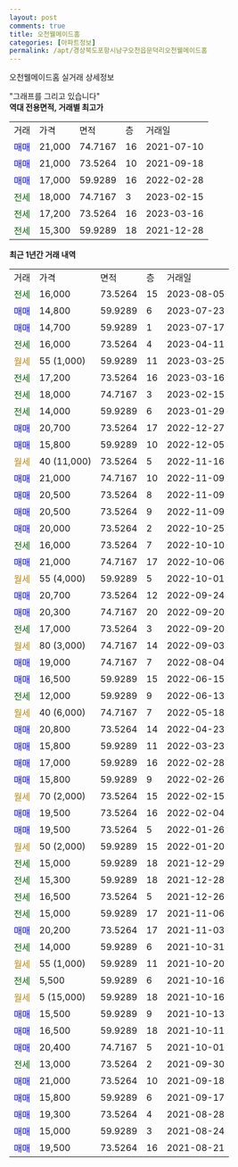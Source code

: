```yaml
---
layout: post
comments: true
title: 오천웰메이드홈
categories: [아파트정보]
permalink: /apt/경상북도포항시남구오천읍문덕리오천웰메이드홈
---
```


오천웰메이드홈 실거래 상세정보

<script type="text/javascript">
  google.charts.load('current', {'packages':['line', 'corechart']});
  google.charts.setOnLoadCallback(drawChart);

  function drawChart() {
    var data = new google.visualization.DataTable();
    data.addColumn('date', '거래일');
    data.addColumn('number', "매매");
    data.addColumn('number', "전세");
    data.addColumn('number', "전매");

    data.addRows([[new Date(Date.parse("2023-08-05")), null, 16000, null], [new Date(Date.parse("2023-07-23")), 14800, null, null], [new Date(Date.parse("2023-07-17")), 14700, null, null], [new Date(Date.parse("2023-04-11")), null, 16000, null], [new Date(Date.parse("2023-03-25")), null, null, null], [new Date(Date.parse("2023-03-16")), null, 17200, null], [new Date(Date.parse("2023-02-15")), null, 18000, null], [new Date(Date.parse("2023-01-29")), null, 14000, null], [new Date(Date.parse("2022-12-27")), 20700, null, null], [new Date(Date.parse("2022-12-05")), 15800, null, null], [new Date(Date.parse("2022-11-16")), null, null, null], [new Date(Date.parse("2022-11-09")), 21000, null, null], [new Date(Date.parse("2022-11-09")), 20500, null, null], [new Date(Date.parse("2022-11-09")), 20500, null, null], [new Date(Date.parse("2022-10-25")), 20000, null, null], [new Date(Date.parse("2022-10-10")), null, 16000, null], [new Date(Date.parse("2022-10-06")), 21000, null, null], [new Date(Date.parse("2022-10-01")), null, null, null], [new Date(Date.parse("2022-09-24")), 20700, null, null], [new Date(Date.parse("2022-09-20")), 20300, null, null], [new Date(Date.parse("2022-09-20")), null, 17000, null], [new Date(Date.parse("2022-09-03")), null, null, null], [new Date(Date.parse("2022-08-04")), 19000, null, null], [new Date(Date.parse("2022-06-15")), 16500, null, null], [new Date(Date.parse("2022-06-13")), null, 12000, null], [new Date(Date.parse("2022-05-18")), null, null, null], [new Date(Date.parse("2022-04-23")), 20800, null, null], [new Date(Date.parse("2022-03-23")), 15800, null, null], [new Date(Date.parse("2022-02-28")), 17000, null, null], [new Date(Date.parse("2022-02-26")), 15800, null, null], [new Date(Date.parse("2022-02-15")), null, null, null], [new Date(Date.parse("2022-02-04")), 19500, null, null], [new Date(Date.parse("2022-01-26")), 19500, null, null], [new Date(Date.parse("2022-01-20")), null, null, null], [new Date(Date.parse("2021-12-29")), null, 15000, null], [new Date(Date.parse("2021-12-28")), null, 15300, null], [new Date(Date.parse("2021-12-26")), null, 16500, null], [new Date(Date.parse("2021-11-06")), null, 15000, null], [new Date(Date.parse("2021-11-03")), 20200, null, null], [new Date(Date.parse("2021-10-31")), null, 14000, null], [new Date(Date.parse("2021-10-20")), null, null, null], [new Date(Date.parse("2021-10-16")), null, 5500, null], [new Date(Date.parse("2021-10-16")), null, null, null], [new Date(Date.parse("2021-10-13")), 15500, null, null], [new Date(Date.parse("2021-10-11")), 16500, null, null], [new Date(Date.parse("2021-10-01")), 20400, null, null], [new Date(Date.parse("2021-09-30")), null, 13000, null], [new Date(Date.parse("2021-09-18")), 21000, null, null], [new Date(Date.parse("2021-09-17")), 15800, null, null], [new Date(Date.parse("2021-08-28")), 19300, null, null], [new Date(Date.parse("2021-08-24")), 15000, null, null], [new Date(Date.parse("2021-08-21")), 19500, null, null]]);

    var options = {
      hAxis: {
        format: 'yyyy/MM/dd'
      },    
      lineWidth: 0,
      pointsVisible: true,    
      title: '최근 1년간 유형별 실거래가 분포',
      legend: { position: 'bottom' }
    };

    var formatter = new google.visualization.NumberFormat({pattern:'###,###'} );
    formatter.format(data, 1);
    formatter.format(data, 2);
    
    setTimeout(function() {
        var chart = new google.visualization.LineChart(document.getElementById('columnchart_material'));
        chart.draw(data, (options));
        document.getElementById('loading').style.display = 'none';
    }, 200);
  }
</script>


<div id="loading" style="z-index:20; display: block; margin-left: 0px">"그래프를 그리고 있습니다"</div>
<div id="columnchart_material" style="width: 95%; margin-left: 0px; display: block"></div>
<!-- contents start -->
<b>역대 전용면적, 거래별 최고가</b>
<table class="sortable">
    <tr>
      <td>거래</td>
      <td>가격</td>
      <td>면적</td>
      <td>층</td>
      <td>거래일</td>
    </tr>
        <tr>
          <td><a style="color: blue">매매</a></td>
          <td>21,000</td>
          <td>74.7167</td>
          <td>16</td>
          <td>2021-07-10</td>
        </tr>            <tr>
          <td><a style="color: blue">매매</a></td>
          <td>21,000</td>
          <td>73.5264</td>
          <td>10</td>
          <td>2021-09-18</td>
        </tr>            <tr>
          <td><a style="color: blue">매매</a></td>
          <td>17,000</td>
          <td>59.9289</td>
          <td>16</td>
          <td>2022-02-28</td>
        </tr>        
        <tr>
              <td><a style="color: darkgreen">전세</a></td>
              <td>18,000</td>
              <td>74.7167</td>
              <td>3</td>
              <td>2023-02-15</td>
            </tr>            <tr>
              <td><a style="color: darkgreen">전세</a></td>
              <td>17,200</td>
              <td>73.5264</td>
              <td>16</td>
              <td>2023-03-16</td>
            </tr>            <tr>
              <td><a style="color: darkgreen">전세</a></td>
              <td>15,300</td>
              <td>59.9289</td>
              <td>18</td>
              <td>2021-12-28</td>
            </tr>        
    
</table>

<b>최근 1년간 거래 내역</b>

<table class="sortable">
    <tr>
      <td>거래</td>
      <td>가격</td>
      <td>면적</td>
      <td>층</td>
      <td>거래일</td>
    </tr>
    <tr>
      <td><a style="color: darkgreen">전세</a></td>
      <td>16,000</td>
      <td>73.5264</td>
      <td>15</td>
      <td>2023-08-05</td>
    </tr>          <tr>
      <td><a style="color: blue">매매</a></td>
      <td>14,800</td>
      <td>59.9289</td>
      <td>6</td>
      <td>2023-07-23</td>
    </tr>          <tr>
      <td><a style="color: blue">매매</a></td>
      <td>14,700</td>
      <td>59.9289</td>
      <td>1</td>
      <td>2023-07-17</td>
    </tr>          <tr>
      <td><a style="color: darkgreen">전세</a></td>
      <td>16,000</td>
      <td>73.5264</td>
      <td>4</td>
      <td>2023-04-11</td>
    </tr>          <tr>
      <td><a style="color: darkgoldenrod">월세</a></td>
      <td>55 (1,000)</td>
      <td>59.9289</td>
      <td>11</td>
      <td>2023-03-25</td>
    </tr>          <tr>
      <td><a style="color: darkgreen">전세</a></td>
      <td>17,200</td>
      <td>73.5264</td>
      <td>16</td>
      <td>2023-03-16</td>
    </tr>          <tr>
      <td><a style="color: darkgreen">전세</a></td>
      <td>18,000</td>
      <td>74.7167</td>
      <td>3</td>
      <td>2023-02-15</td>
    </tr>          <tr>
      <td><a style="color: darkgreen">전세</a></td>
      <td>14,000</td>
      <td>59.9289</td>
      <td>6</td>
      <td>2023-01-29</td>
    </tr>          <tr>
      <td><a style="color: blue">매매</a></td>
      <td>20,700</td>
      <td>73.5264</td>
      <td>17</td>
      <td>2022-12-27</td>
    </tr>          <tr>
      <td><a style="color: blue">매매</a></td>
      <td>15,800</td>
      <td>59.9289</td>
      <td>10</td>
      <td>2022-12-05</td>
    </tr>          <tr>
      <td><a style="color: darkgoldenrod">월세</a></td>
      <td>40 (11,000)</td>
      <td>73.5264</td>
      <td>5</td>
      <td>2022-11-16</td>
    </tr>          <tr>
      <td><a style="color: blue">매매</a></td>
      <td>21,000</td>
      <td>74.7167</td>
      <td>10</td>
      <td>2022-11-09</td>
    </tr>          <tr>
      <td><a style="color: blue">매매</a></td>
      <td>20,500</td>
      <td>73.5264</td>
      <td>8</td>
      <td>2022-11-09</td>
    </tr>          <tr>
      <td><a style="color: blue">매매</a></td>
      <td>20,500</td>
      <td>73.5264</td>
      <td>9</td>
      <td>2022-11-09</td>
    </tr>          <tr>
      <td><a style="color: blue">매매</a></td>
      <td>20,000</td>
      <td>73.5264</td>
      <td>2</td>
      <td>2022-10-25</td>
    </tr>          <tr>
      <td><a style="color: darkgreen">전세</a></td>
      <td>16,000</td>
      <td>73.5264</td>
      <td>7</td>
      <td>2022-10-10</td>
    </tr>          <tr>
      <td><a style="color: blue">매매</a></td>
      <td>21,000</td>
      <td>74.7167</td>
      <td>17</td>
      <td>2022-10-06</td>
    </tr>          <tr>
      <td><a style="color: darkgoldenrod">월세</a></td>
      <td>55 (4,000)</td>
      <td>59.9289</td>
      <td>5</td>
      <td>2022-10-01</td>
    </tr>          <tr>
      <td><a style="color: blue">매매</a></td>
      <td>20,700</td>
      <td>73.5264</td>
      <td>12</td>
      <td>2022-09-24</td>
    </tr>          <tr>
      <td><a style="color: blue">매매</a></td>
      <td>20,300</td>
      <td>74.7167</td>
      <td>20</td>
      <td>2022-09-20</td>
    </tr>          <tr>
      <td><a style="color: darkgreen">전세</a></td>
      <td>17,000</td>
      <td>73.5264</td>
      <td>3</td>
      <td>2022-09-20</td>
    </tr>          <tr>
      <td><a style="color: darkgoldenrod">월세</a></td>
      <td>80 (3,000)</td>
      <td>74.7167</td>
      <td>14</td>
      <td>2022-09-03</td>
    </tr>          <tr>
      <td><a style="color: blue">매매</a></td>
      <td>19,000</td>
      <td>74.7167</td>
      <td>7</td>
      <td>2022-08-04</td>
    </tr>          <tr>
      <td><a style="color: blue">매매</a></td>
      <td>16,500</td>
      <td>59.9289</td>
      <td>15</td>
      <td>2022-06-15</td>
    </tr>          <tr>
      <td><a style="color: darkgreen">전세</a></td>
      <td>12,000</td>
      <td>59.9289</td>
      <td>9</td>
      <td>2022-06-13</td>
    </tr>          <tr>
      <td><a style="color: darkgoldenrod">월세</a></td>
      <td>40 (6,000)</td>
      <td>74.7167</td>
      <td>7</td>
      <td>2022-05-18</td>
    </tr>          <tr>
      <td><a style="color: blue">매매</a></td>
      <td>20,800</td>
      <td>73.5264</td>
      <td>14</td>
      <td>2022-04-23</td>
    </tr>          <tr>
      <td><a style="color: blue">매매</a></td>
      <td>15,800</td>
      <td>59.9289</td>
      <td>11</td>
      <td>2022-03-23</td>
    </tr>          <tr>
      <td><a style="color: blue">매매</a></td>
      <td>17,000</td>
      <td>59.9289</td>
      <td>16</td>
      <td>2022-02-28</td>
    </tr>          <tr>
      <td><a style="color: blue">매매</a></td>
      <td>15,800</td>
      <td>59.9289</td>
      <td>9</td>
      <td>2022-02-26</td>
    </tr>          <tr>
      <td><a style="color: darkgoldenrod">월세</a></td>
      <td>70 (2,000)</td>
      <td>73.5264</td>
      <td>15</td>
      <td>2022-02-15</td>
    </tr>          <tr>
      <td><a style="color: blue">매매</a></td>
      <td>19,500</td>
      <td>73.5264</td>
      <td>16</td>
      <td>2022-02-04</td>
    </tr>          <tr>
      <td><a style="color: blue">매매</a></td>
      <td>19,500</td>
      <td>73.5264</td>
      <td>5</td>
      <td>2022-01-26</td>
    </tr>          <tr>
      <td><a style="color: darkgoldenrod">월세</a></td>
      <td>50 (2,000)</td>
      <td>59.9289</td>
      <td>15</td>
      <td>2022-01-20</td>
    </tr>          <tr>
      <td><a style="color: darkgreen">전세</a></td>
      <td>15,000</td>
      <td>59.9289</td>
      <td>18</td>
      <td>2021-12-29</td>
    </tr>          <tr>
      <td><a style="color: darkgreen">전세</a></td>
      <td>15,300</td>
      <td>59.9289</td>
      <td>18</td>
      <td>2021-12-28</td>
    </tr>          <tr>
      <td><a style="color: darkgreen">전세</a></td>
      <td>16,500</td>
      <td>73.5264</td>
      <td>5</td>
      <td>2021-12-26</td>
    </tr>          <tr>
      <td><a style="color: darkgreen">전세</a></td>
      <td>15,000</td>
      <td>59.9289</td>
      <td>17</td>
      <td>2021-11-06</td>
    </tr>          <tr>
      <td><a style="color: blue">매매</a></td>
      <td>20,200</td>
      <td>73.5264</td>
      <td>17</td>
      <td>2021-11-03</td>
    </tr>          <tr>
      <td><a style="color: darkgreen">전세</a></td>
      <td>14,000</td>
      <td>59.9289</td>
      <td>6</td>
      <td>2021-10-31</td>
    </tr>          <tr>
      <td><a style="color: darkgoldenrod">월세</a></td>
      <td>55 (1,000)</td>
      <td>59.9289</td>
      <td>11</td>
      <td>2021-10-20</td>
    </tr>          <tr>
      <td><a style="color: darkgreen">전세</a></td>
      <td>5,500</td>
      <td>59.9289</td>
      <td>6</td>
      <td>2021-10-16</td>
    </tr>          <tr>
      <td><a style="color: darkgoldenrod">월세</a></td>
      <td>5 (15,000)</td>
      <td>59.9289</td>
      <td>18</td>
      <td>2021-10-16</td>
    </tr>          <tr>
      <td><a style="color: blue">매매</a></td>
      <td>15,500</td>
      <td>59.9289</td>
      <td>9</td>
      <td>2021-10-13</td>
    </tr>          <tr>
      <td><a style="color: blue">매매</a></td>
      <td>16,500</td>
      <td>59.9289</td>
      <td>18</td>
      <td>2021-10-11</td>
    </tr>          <tr>
      <td><a style="color: blue">매매</a></td>
      <td>20,400</td>
      <td>74.7167</td>
      <td>5</td>
      <td>2021-10-01</td>
    </tr>          <tr>
      <td><a style="color: darkgreen">전세</a></td>
      <td>13,000</td>
      <td>73.5264</td>
      <td>2</td>
      <td>2021-09-30</td>
    </tr>          <tr>
      <td><a style="color: blue">매매</a></td>
      <td>21,000</td>
      <td>73.5264</td>
      <td>10</td>
      <td>2021-09-18</td>
    </tr>          <tr>
      <td><a style="color: blue">매매</a></td>
      <td>15,800</td>
      <td>59.9289</td>
      <td>6</td>
      <td>2021-09-17</td>
    </tr>          <tr>
      <td><a style="color: blue">매매</a></td>
      <td>19,300</td>
      <td>73.5264</td>
      <td>4</td>
      <td>2021-08-28</td>
    </tr>          <tr>
      <td><a style="color: blue">매매</a></td>
      <td>15,000</td>
      <td>59.9289</td>
      <td>3</td>
      <td>2021-08-24</td>
    </tr>          <tr>
      <td><a style="color: blue">매매</a></td>
      <td>19,500</td>
      <td>73.5264</td>
      <td>16</td>
      <td>2021-08-21</td>
    </tr>      </table>
<!-- contents end -->    

